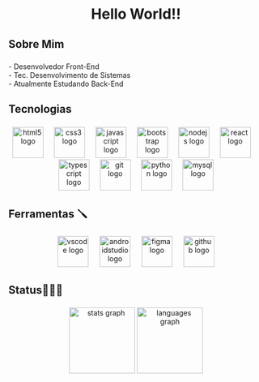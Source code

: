 <h1 align="center">Hello World!! </></h1>

###

<h2 align="left">Sobre Mim</h2>

###

<p align="left">- Desenvolvedor Front-End<br>- Tec. Desenvolvimento de Sistemas<br>- Atualmente Estudando Back-End</p>

###

<h2 align="left">Tecnologias</h2>

###

<div align="center">
  <img src="https://skillicons.dev/icons?i=html" height="61" alt="html5 logo"  />
  <img width="13" />
  <img src="https://skillicons.dev/icons?i=css" height="61" alt="css3 logo"  />
  <img width="13" />
  <img src="https://skillicons.dev/icons?i=js" height="61" alt="javascript logo"  />
  <img width="13" />
  <img src="https://skillicons.dev/icons?i=bootstrap" height="61" alt="bootstrap logo"  />
  <img width="13" />
  <img src="https://skillicons.dev/icons?i=nodejs" height="61" alt="nodejs logo"  />
  <img width="13" />
  <img src="https://skillicons.dev/icons?i=react" height="61" alt="react logo"  />
  <img width="13" />
  <img src="https://skillicons.dev/icons?i=ts" height="61" alt="typescript logo"  />
  <img width="13" />
  <img src="https://skillicons.dev/icons?i=git" height="61" alt="git logo"  />
  <img width="13" />
  <img src="https://skillicons.dev/icons?i=py" height="61" alt="python logo"  />
  <img width="13" />
  <img src="https://skillicons.dev/icons?i=mysql" height="61" alt="mysql logo"  />
</div>

###

<h2 align="left">Ferramentas 🪛</h2>

###

<div align="center">
  <img src="https://skillicons.dev/icons?i=vscode" height="61" alt="vscode logo"  />
  <img width="14" />
  <img src="https://skillicons.dev/icons?i=androidstudio" height="61" alt="androidstudio logo"  />
  <img width="14" />
  <img src="https://skillicons.dev/icons?i=figma" height="61" alt="figma logo"  />
  <img width="14" />
  <img src="https://skillicons.dev/icons?i=github" height="61" alt="github logo"  />
</div>

###

<h2 align="left">Status👨🏽‍💻</h2>

###

<div align="center">
  <img src="https://github-readme-stats.vercel.app/api?username=DevVitorlevi&hide_title=true&hide_rank=false&show_icons=true&include_all_commits=false&count_private=true&disable_animations=false&theme=bear&locale=pt-br&hide_border=true&order=1" height="130" alt="stats graph"  />
  <img src="https://github-readme-stats.vercel.app/api/top-langs?username=DevVitorlevi&locale=pt-br&hide_title=true&layout=compact&card_width=320&langs_count=3&theme=bear&hide_border=true&order=2" height="130" alt="languages graph"  />
</div>

###

